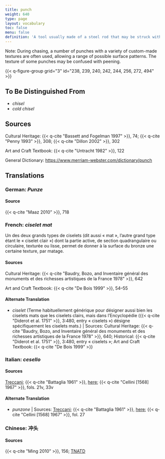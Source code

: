 ```yaml
---
title: punch
weight: 640
type: page
layout: vocabulary
toc: false
menu: false
definition: 'A tool usually made of a steel rod that may be struck with a hammer at one end in order to create a pattern in the surface of the sculpture with the other end by compressing the metal.'
---
```


<div class="backmatter">
Note: During chasing, a number of punches with a variety of custom-made textures are often used, allowing a range of possible surface patterns. The texture of some punches may be confused with peening.
</div>

{{< q-figure-group grid="3" id="238, 239, 240, 242, 244, 256, 272, 494" >}}

## To Be Distinguished From

- *chisel*
- *cold chisel*

## Sources

Cultural Heritage: {{< q-cite "Bassett and Fogelman 1997" >}}, 74; {{< q-cite "Penny 1993" >}}, 308; {{< q-cite "Dillon 2002" >}}, 302

Art and Craft Textbook: {{< q-cite "Untracht 1982" >}}, 122

General Dictionary: <https://www.merriam-webster.com/dictionary/punch>

## Translations

<div class="accordion">

### **German**: *Punze*

#### Source

{{< q-cite "Maaz 2010" >}}, 718

### **French**: *ciselet mat*

Un des deux grands types de ciselets (dit aussi « mat », l’autre grand type étant le « ciselet clair ») dont la partie active, de section quadrangulaire ou circulaire, texturée ou lisse, permet de donner à la surface du bronze une certaine texture, par matage.

#### Sources

Cultural Heritage: {{< q-cite "Baudry, Bozo, and Inventaire général des monuments et des richesses artistiques de la France 1978" >}}, 642

Art and Craft Textbook: {{< q-cite "De Bois 1999" >}}, 54–55

#### Alternate Translation

- *ciselet* (Terme habituellement générique pour désigner aussi bien les ciselets mats que les ciselets clairs, mais dans l’Encyclopédie ({{< q-cite "Diderot et al. 1751" >}}, 3:480, entry « ciselets ») désigne spécifiquement les ciselets mats.) | Sources: Cultural Heritage: {{< q-cite "Baudry, Bozo, and Inventaire général des monuments et des richesses artistiques de la France 1978" >}}, 640; Historical: {{< q-cite "Diderot et al. 1751" >}}, 3:480, entry « ciselets »; Art and Craft Textbook: {{< q-cite "De Bois 1999" >}}

### **Italian**: *cesello*

#### Sources

[Treccani](https://www.treccani.it/vocabolario/cesello/); {{< q-cite "Battaglia 1961" >}}, [here](http://www.gdli.it/JPG/GDLI03/00000019.jpg); {{< q-cite "Cellini [1568] 1967" >}}, fols. 21v, 33v

#### Alternate Translation

- *punzone* | Sources: [Treccani](http://www.treccani.it/vocabolario/punzone/); {{< q-cite "Battaglia 1961" >}}, [here](http://www.gdli.it/pdf_viewer/Scripts/pdf.js/web/viewer.asp?file=/PDF/GDLI14/GDLI_14_ocr_1017.pdf&parola=punzone); {{< q-cite "Cellini [1568] 1967" >}}, fol. 27

### **Chinese**: 冲头

#### Sources

{{< q-cite "Ming 2010" >}}, 156; [TNATD](https://terms.naer.edu.tw/detail/625279/?index=1)

</div>
